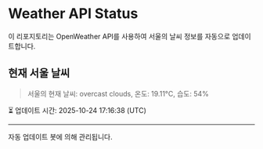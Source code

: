 
# Weather API Status

이 리포지토리는 OpenWeather API를 사용하여 서울의 날씨 정보를 자동으로 업데이트합니다.

## 현재 서울 날씨
> 서울의 현재 날씨: overcast clouds, 온도: 19.11°C, 습도: 54%

⏳ 업데이트 시간: 2025-10-24 17:16:38 (UTC)

---
자동 업데이트 봇에 의해 관리됩니다.
